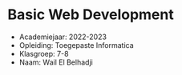 # Basic Web Development

- Academiejaar: 2022-2023
- Opleiding: Toegepaste Informatica
- Klasgroep: 7-8
- Naam: Wail El Belhadji

